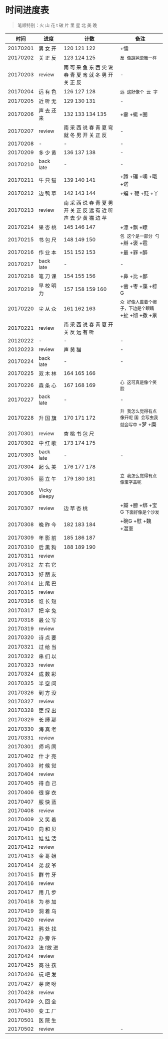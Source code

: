 # 时间进度表
> 笔顺特别：火 山 花 t 破 片 里 星 北 美 晚

|时间|进度|计数|备注|
|---|---|---|---|
|20170201|男 女 开|120 121 122|+懦|
|20170202|关 正 反|123 124 125|`反 像跳芭蕾舞一样`|
|20170203|review|南 可 采 鱼 东 西 尖 说 春 青 夏 弯 就 冬 男 开 关 正 反|-|
|20170204|远 有 色|126 127 128|`远 这好像个 云 字`|
|20170205|近 听 无|129 130 131|-|
|20170206|声 去 还 来|132 133 134 135|+霎 +蜓 +圈|
|20170207|review|南 采 西 说 春 青 夏 弯 就 冬 男 开 关 正 反|-|
|20170208|-|-|-|
|20170209|多 少 黄|136 137 138|-|
|20170210|back late|-|-|
|20170211|牛 只 猫|139 140 141|+蹲 +碾 +噢 +哦 +诺|
|20170212|边 鸭 苹|142 143 144|+蝙 + 鞭 +贬 +丫|
|20170213|review|南 采 西 说 春 青 夏 男 开 关 正 反 远 有 近 听 声 去 少 黄 猫 边 苹||
|20170214|果 杏 桃|145 146 147|+漂 +飘 +瞟|
|20170215|书 包 尺|148 149 150|`包 这个是一部分 勺` +掰 +褒 +雹|
|20170216|作 业 本|151 152 153|+最 +罪 +醉|
|20170217|back late|-|-|
|20170218|笔 刀 课|154 155 156|+鼻 +比 +鄙|
|20170219|早 校 明 力|157 158 159 160|+凿 +枣 +藻 +棕G|
|20170220|尘 从 众|161 162 163|`众 好像人戴着个帽子，下边是个眼睛`+扯 +彻 +撤 +禀|
|20170221|review|南 采 西 说 春 青 夏 开 关 反 远 有 听||
|20120222|-|-|-|
|20120223|review|声 黄 猫|-|
|20170224|back late|-|-|
|20170225|双 木 林|164 165 166||
|20170226|森 条 心|167 168 169|`心 这可真是像个笑脸`|
|20170227|back late|-|-|
|20170228|升 国 旗|170 171 172|`升 我怎么觉得有点像开呢` `国 会写虫我就会写中` +梦 +糜|
|20170301|review|杏 桃 书 包 尺||
|20170302|中 红 歌|173 174 175||
|20170303|back late|-|-|
|20170304|起 么 美|176 177 178||
|20170305|丽 立 午|179 180 181|`立 我怎么觉得有点像宝字盖呢`|
|20170306|Vicky sleepy|||
|20170307|review|边 苹 杏 桃|+瓣 +膀 +绑 +宝G `下面好像是个沙发`|
|20170308|晚 昨 今|182 183 184|+碗G +慰 +魏 +温室|
|20170309|年 影 前|185 186 187||
|20170310|后 黑 狗|188 189 190||
|20170311|review|||
|20170312|左 右 它|||
|20170313|好 朋 友|||
|20170314|比 尾 巴|||
|20170315|review|||
|20170316|谁 长 短|||
|20170317|把 伞 兔|||
|20170318|最 公 写|||
|20170319|review|||
|20170320|诗 点 要|||
|20170321|过 给 当|||
|20170322|串 们 以|||
|20170323|review|||
|20170324|成 数 彩|||
|20170325|半 空 问|||
|20170326|到 方 没|||
|20170327|review|||
|20170328|更 绿 出|||
|20170329|长 睡 那|||
|20170330|海 真 老|||
|20170331|review|||
|20170301|师 吗 同|||
|20170402|什 才 亮|||
|20170403|时 候 觉|||
|20170404|review|||
|20170405|得 自 己|||
|20170406|很 穿 衣|||
|20170407|服 快 蓝|||
|20170408|review|||
|20170409|又 笑 着|||
|20170410|向 和 贝|||
|20170411|娃 挂 活|||
|20170412|review|||
|20170413|金 哥 姐|||
|20170414|弟 叔 爷|||
|20170415|群 竹 牙|||
|20170416|review|||
|20170417|用 几 步|||
|20170418|为 参 加|||
|20170419|洞 着 乌|||
|20170420|review|||
|20170421|鸦 处 找|||
|20170422|办 旁 许|||
|20170423|法 f放 进|||
|20170424|review|||
|20170425|高 往 孩|||
|20170426|玩 吧 发|||
|20170427|芽 爬 呀|||
|20170428|review|||
|20170429|久 回 全|||
|20170430|变 工 厂|||
|20170501|医 院 生|||
|20170502|review||-|